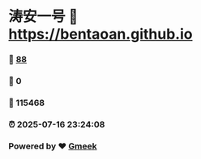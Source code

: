# 涛安一号 :link: https://bentaoan.github.io 
### :page_facing_up: [88](https://bentaoan.github.io/tag.html) 
### :speech_balloon: 0 
### :hibiscus: 115468 
### :alarm_clock: 2025-07-16 23:24:08 
### Powered by :heart: [Gmeek](https://github.com/Meekdai/Gmeek)
